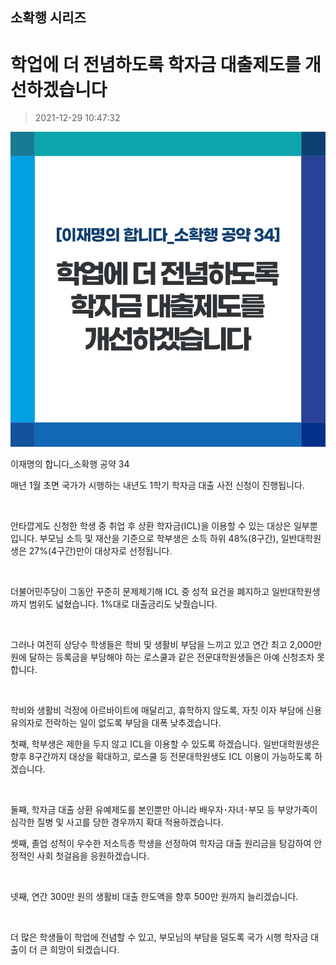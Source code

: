 ## 소확행 시리즈
# 학업에 더 전념하도록 학자금 대출제도를 개선하겠습니다
> 2021-12-29 10:47:32

![학업에 더 전념하도록 학자금 대출제도를 개선하겠습니다](./211229226073.png)

이재명의 합니다_소확행 공약 34



매년 1월 초면 국가가 시행하는 내년도 1학기 학자금 대출 사전 신청이 진행됩니다.

​

안타깝게도 신청한 학생 중 취업 후 상환 학자금(ICL)을 이용할 수 있는 대상은 일부뿐입니다. 부모님 소득 및 재산을 기준으로 학부생은 소득 하위 48%(8구간), 일반대학원생은 27%(4구간)만이 대상자로 선정됩니다.

​

더불어민주당이 그동안 꾸준히 문제제기해 ICL 중 성적 요건을 폐지하고 일반대학원생까지 범위도 넓혔습니다. 1%대로 대출금리도 낮췄습니다.

​

그러나 여전히 상당수 학생들은 학비 및 생활비 부담을 느끼고 있고 연간 최고 2,000만 원에 달하는 등록금을 부담해야 하는 로스쿨과 같은 전문대학원생들은 아예 신청조차 못 합니다.

​

학비와 생활비 걱정에 아르바이트에 매달리고, 휴학하지 않도록, 자칫 이자 부담에 신용유의자로 전락하는 일이 없도록 부담을 대폭 낮추겠습니다.



첫째, 학부생은 제한을 두지 않고 ICL을 이용할 수 있도록 하겠습니다. 일반대학원생은 향후 8구간까지 대상을 확대하고, 로스쿨 등 전문대학원생도 ICL 이용이 가능하도록 하겠습니다.

​

둘째, 학자금 대출 상환 유예제도를 본인뿐만 아니라 배우자･자녀･부모 등 부양가족이 심각한 질병 및 사고를 당한 경우까지 확대 적용하겠습니다.



셋째, 졸업 성적이 우수한 저소득층 학생을 선정하여 학자금 대출 원리금을 탕감하여 안정적인 사회 첫걸음을 응원하겠습니다.

​

넷째, 연간 300만 원의 생활비 대출 한도액을 향후 500만 원까지 늘리겠습니다.

​

더 많은 학생들이 학업에 전념할 수 있고, 부모님의 부담을 덜도록 국가 시행 학자금 대출이 더 큰 희망이 되겠습니다.